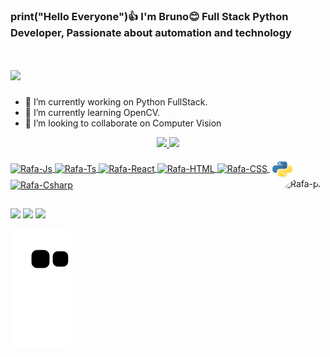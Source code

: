 ### print("Hello Everyone")👍 I'm Bruno😊 Full Stack Python Developer, Passionate about automation and technology



# <img height="260" src="https://media-exp1.licdn.com/dms/image/D4D16AQFyIkBjh_IQTg/profile-displaybackgroundimage-shrink_350_1400/0/1669685217248?e=1675900800&v=beta&t=pzf4Kl2HWbAty62sqkJTnilDMpGXpEGKqJ03JL_S6aM"/>

- 🔭 I’m currently working on Python FullStack.
- 🌱 I’m currently learning OpenCV.
- 👯 I’m looking to collaborate on Computer Vision

<div align="center">
  <a href="https://github.com/BrunoRuan369">
  <img height="140em" src="https://github-readme-stats.vercel.app/api?username=BrunoRuan369&show_icons=true&theme=tokyonight&include_all_commits=true&count_private=true"/>
  <img height="140em" src="https://github-readme-stats.vercel.app/api/top-langs/?username=BrunoRuan369&layout=compact&langs_count=7&theme=tokyonight"/>
</div>
  
  <div style="display: inline_block"><br>
  <img align="center" alt="Rafa-Js" height="30" width="40" src="https://cdn.jsdelivr.net/gh/devicons/devicon/icons/jupyter/jupyter-original-wordmark.svg">
  <img align="center" alt="Rafa-Ts" height="30" width="40" src="https://cdn.jsdelivr.net/gh/devicons/devicon/icons/arduino/arduino-original-wordmark.svg">
  <img align="center" alt="Rafa-React" height="30" width="40" src="https://cdn.jsdelivr.net/gh/devicons/devicon/icons/googlecloud/googlecloud-original-wordmark.svg">
  <img align="center" alt="Rafa-HTML" height="30" width="40" src="https://cdn.jsdelivr.net/gh/devicons/devicon/icons/azure/azure-original-wordmark.svg">
  <img align="center" alt="Rafa-CSS" height="30" width="40" src="https://cdn.jsdelivr.net/gh/devicons/devicon/icons/opencv/opencv-original-wordmark.svg">
  <img align="center" alt="Rafa-Python" height="30" width="40" src="https://raw.githubusercontent.com/devicons/devicon/master/icons/python/python-original.svg">
  <img align="center" alt="Rafa-Csharp" height="30" width="40" src="https://cdn.jsdelivr.net/gh/devicons/devicon/icons/django/django-plain-wordmark.svg">
  <img align="right" alt="Rafa-pic" height="150" style="border-radius:50px;" src="https://media.giphy.com/media/SWoSkN6DxTszqIKEqv/giphy.gif?cid=ecf05e4724r849cemoqqiqbe2s63q4nr0cfncd94l5usl1ap&rid=giphy.gif&ct=g">
</div>

   ##
 
<div> 
  
 <a href="https://discord.gg/" target="_blank"><img src="https://img.shields.io/badge/Discord-7289DA?style=for-the-badge&logo=discord&logoColor=white" target="_blank"></a> 
  <a href = "mailto:"><img src="https://img.shields.io/badge/-Gmail-%23333?style=for-the-badge&logo=gmail&logoColor=white" target="_blank"></a>
  <a href="https://www.linkedin.com/in/bruno-ruan-fragoso-albuquerque-b88817219" target="_blank"><img src="https://img.shields.io/badge/-LinkedIn-%230077B5?style=for-the-badge&logo=linkedin&logoColor=white" target="_blank"></a> 
 
  ![Snake animation](https://github.com/rafaballerini/rafaballerini/blob/output/github-contribution-grid-snake.svg)
 
</div>
